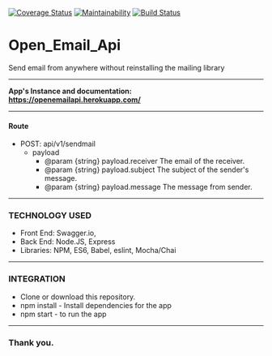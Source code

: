 [![Coverage Status](https://coveralls.io/repos/github/CodeFoodie/open_email_api/badge.svg?branch=develop)](https://coveralls.io/github/CodeFoodie/open_email_api?branch=develop) [![Maintainability](https://api.codeclimate.com/v1/badges/55cbcfa4c3f24d49fc7d/maintainability)](https://codeclimate.com/github/CodeFoodie/open_email_api/maintainability) [![Build Status](https://travis-ci.com/CodeFoodie/open_email_api.svg?branch=develop)](https://travis-ci.com/CodeFoodie/open_email_api)

# Open_Email_Api
Send email from anywhere without reinstalling the mailing library
___
**App's Instance and documentation:  https://openemailapi.herokuapp.com/**
___
#### Route 
+ POST: api/v1/sendmail
    + payload
         * @param {string} payload.receiver The email of the receiver.
         * @param {string} payload.subject The subject of the sender's message.
         * @param {string} payload.message The message from sender.
___
### TECHNOLOGY USED
+ Front End: Swagger.io,
+ Back End: Node.JS, Express
+ Libraries: NPM, ES6, Babel, eslint, Mocha/Chai
___
### INTEGRATION
- Clone or download this repository.
- npm install - Install dependencies for the app
- npm start - to run the app
___
### Thank you.
